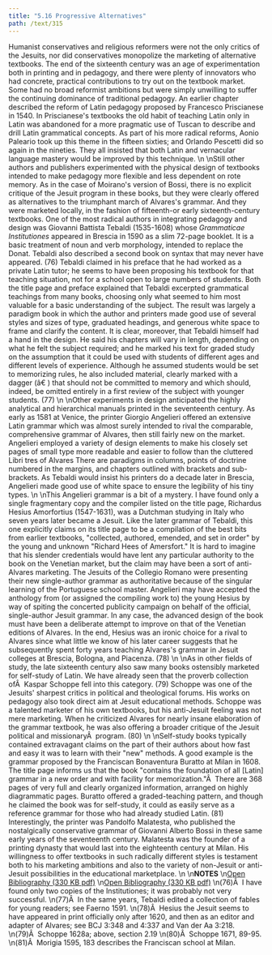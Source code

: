 ```yaml
---
title: "5.16 Progressive Alternatives"
path: /text/315
---
```

Humanist conservatives and religious reformers were not the only critics of the Jesuits, nor did conservatives monopolize the marketing of alternative textbooks. The end of the sixteenth century was an age of experimentation both in printing and in pedagogy, and there were plenty of innovators who had concrete, practical contributions to try out on the textbook market. Some had no broad reformist ambitions but were simply unwilling to suffer the continuing dominance of traditional pedagogy. An earlier chapter described the reform of Latin pedagogy proposed by Francesco Priscianese in 1540. In Priscianese's textbooks the old habit of teaching Latin only in Latin was abandoned for a more pragmatic use of Tuscan to describe and drill Latin grammatical concepts. As part of his more radical reforms, Aonio Paleario took up this theme in the fifteen sixties; and Orlando Pescetti did so again in the nineties. They all insisted that both Latin and vernacular language mastery would be improved by this technique.\n\nStill other authors and publishers experimented with the physical design of textbooks intended to make pedagogy more flexible and less dependent on rote memory. As in the case of Moirano's version of Bossi, there is no explicit critique of the Jesuit program in these books, but they were clearly offered as alternatives to the triumphant march of Alvares's grammar. And they were marketed locally, in the fashion of fifteenth-or early sixteenth-century textbooks. One of the most radical authors in integrating pedagogy and design was Giovanni Battista Tebaldi (1535-1608) whose <em>Grammaticae Institutiones</em> appeared in Brescia in 1590 as a slim 72-page booklet. It is a basic treatment of noun and verb morphology, intended to replace the Donat. Tebaldi also described a second book on syntax that may never have appeared. (76) Tebaldi claimed in his preface that he had worked as a private Latin tutor; he seems to have been proposing his textbook for that teaching situation, not for a school open to large numbers of students. Both the title page and preface explained that Tebaldi excerpted grammatical teachings from many books, choosing only what seemed to him most valuable for a basic understanding of the subject. The result was largely a paradigm book in which the author and printers made good use of several styles and sizes of type, graduated headings, and generous white space to frame and clarify the content. It is clear, moreover, that Tebaldi himself had a hand in the design. He said his chapters will vary in length, depending on what he felt the subject required; and he marked his text for graded study on the assumption that it could be used with students of different ages and different levels of experience. Although he assumed students would be set to memorizing rules, he also included material, clearly marked with a dagger (â€ ) that should not be committed to memory and which should, indeed, be omitted entirely in a first review of the subject with younger students. (77)\n\nOther experiments in design anticipated the highly analytical and hierarchical manuals printed in the seventeenth century. As early as 1581 at Venice, the printer Giorgio Angelieri offered an extensive Latin grammar which was almost surely intended to rival the comparable, comprehensive grammar of Alvares, then still fairly new on the market. Angelieri employed a variety of design elements to make his closely set pages of small type more readable and easier to follow than the cluttered Libri tres of Alvares There are paradigms in columns, points of doctrine numbered in the margins, and chapters outlined with brackets and sub-brackets. As Tebaldi would insist his printers do a decade later in Brescia, Angelieri made good use of white space to ensure the legibility of his tiny types.\n\nThis Angelieri grammar is a bit of a mystery. I have found only a single fragmentary copy and the compiler listed on the title page, Richardus Hesius Amorfortius (1547-1631), was a Dutchman studying in Italy who seven years later became a Jesuit. Like the later grammar of Tebaldi, this one explicitly claims on its title page to be a compilation of the best bits from earlier textbooks, "collected, authored, emended, and set in order" by the young and unknown "Richard Hees of Amersfort." It is hard to imagine that his slender credentials would have lent any particular authority to the book on the Venetian market, but the claim may have been a sort of anti-Alvares marketing. The Jesuits of the Collegio Romano were presenting their new single-author grammar as authoritative because of the singular learning of the Portuguese school master. Angelieri may have accepted the anthology from (or assigned the compiling work to) the young Hesius by way of spiting the concerted publicity campaign on behalf of the official, single-author Jesuit grammar. In any case, the advanced design of the book must have been a deliberate attempt to improve on that of the Venetian editions of Alvares. In the end, Hesius was an ironic choice for a rival to Alvares since what little we know of his later career suggests that he subsequently spent forty years teaching Alvares's grammar in Jesuit colleges at Brescia, Bologna, and Piacenza. (78)\n\nAs in other fields of study, the late sixteenth century also saw many books ostensibly marketed for self-study of Latin. We have already seen that the proverb collection ofÂ  Kaspar Schoppe fell into this category. (79) Schoppe was one of the Jesuits' sharpest critics in political and theological forums. His works on pedagogy also took direct aim at Jesuit educational methods. Schoppe was a talented marketer of his own textbooks, but his anti-Jesuit feeling was not mere marketing. When he criticized Alvares for nearly insane elaboration of the grammar textbook, he was also offering a broader critique of the Jesuit political and missionaryÂ  program. (80)\n\nSelf-study books typically contained extravagant claims on the part of their authors about how fast and easy it was to learn with their "new" methods. A good example is the grammar proposed by the Franciscan Bonaventura Buratto at Milan in 1608. The title page informs us that the book "contains the foundation of all [Latin] grammar in a new order and with facility for memorization."Â  There are 368 pages of very full and clearly organized information, arranged on highly diagrammatic pages. Buratto offered a graded-teaching pattern, and though he claimed the book was for self-study, it could as easily serve as a reference grammar for those who had already studied Latin. (81) Interestingly, the printer was Pandolfo Malatesta, who published the nostalgically conservative grammar of Giovanni Alberto Bossi in these same early years of the seventeenth century. Malatesta was the founder of a printing dynasty that would last into the eighteenth century at Milan. His willingness to offer textbooks in such radically different styles is testament both to his marketing ambitions and also to the variety of non-Jesuit or anti-Jesuit possibilities in the educational marketplace.\n\n<strong>NOTES</strong>\n<a href="http://www.humanismforsale.org/bibliography.pdf" target="new">Open Bibliography (330 KB pdf)</a>\n<a href="http://www.humanismforsale.org/bibliography.pdf" target="new">Open Bibliography (330 KB pdf)</a>\n(76)Â  I have found only two copies of the Institutiones; it was probably not very successful.\n(77)Â  In the same years, Tebaldi edited a collection of fables for young readers; see Faerno 1591.\n(78)Â  Hesius the Jesuit seems to have appeared in print officially only after 1620, and then as an editor and adapter of Alvares; see BCJ 3:348 and 4:337 and Van der Aa 3:218.\n(79)Â  Schoppe 1628a; above, section 2.19\n(80)Â  Schoppe 1671, 89-95.\n(81)Â  Morigia 1595, 183 describes the Franciscan school at Milan.
